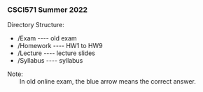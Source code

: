 ### CSCI571 Summer 2022  
Directory Structure:  
- /Exam ---- old exam
- /Homework ---- HW1 to HW9
- /Lecture ---- lecture slides
- /Syllabus ---- syllabus

Note:  
&ensp;&ensp;&ensp;&ensp;In old online exam, the blue arrow means the correct answer.
